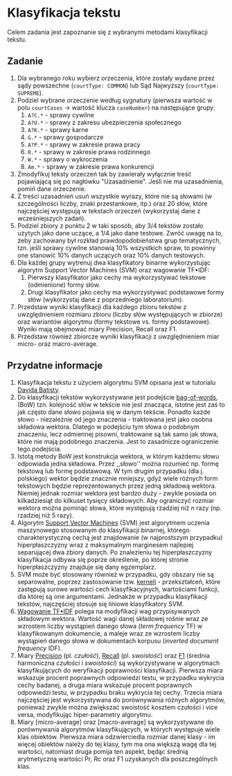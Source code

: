 # Klasyfikacja tekstu

Celem zadania jest zapoznanie się z wybranymi metodami klasyfikacji tekstu.

## Zadanie

1. Dla wybranego roku wybierz orzeczenia, które zostały wydane przez sądy powszechne (`courtType: COMMON`) lub Sąd
   Najwyższy (`courtType: SUPREME`).
1. Podziel wybrane orzeczenie według sygnatury (pierwsza wartość w polu `courtCases` -> wartość klucza `caseNumber`) na następujące grupy:
   1. `A?C.*` - sprawy cywilne
   1. `A?U.*` - sprawy z zakresu ubezpieczenia społecznego
   1. `A?K.*` - sprawy karne
   1. `G.*` - sprawy gospodarcze
   1. `A?P.*` - sprawy w zakresie prawa pracy
   1. `R.*` - sprawy w zakresie prawa rodzinnego
   1. `W.*` - sprawy o wykroczenia
   1. `Am.*` - sprawy w zakresie prawa konkurencji
1. Zmodyfikuj teksty orzeczeń tak by zawierały wyłącznie treść pojawiającą się po nagłówku "Uzasadnienie". Jeśli nie ma
   uzasadnienia, pomiń dane orzeczenie.
1. Z treści uzasadnień usuń wszystkie wyrazy, które nie są słowami (w szczególności liczby, znaki przestankowe, itp.)
   oraz 20 słów, które najczęściej występują w tekstach orzeczeń (wykorzystaj dane z wcześniejszych zadań).
1. Podziel zbiory z punktu 2 w taki sposób, aby 3/4 tekstów zostało użytych jako dane uczące, a 1/4 jako dane testowe.
   Zwróć uwagę na to, żeby zachowany był rozkład prawdopodobieństwa grup tematycznych, tzn. jeśli sprawy cywilne
   stanowią 10% wszystkich spraw, to powinny one stanowić 10% danych uczących oraz 10% danych testowych.
1. Dla każdej grupy wytrenuj dwa klasyfikatory binarne wykorzystując algorytm Support Vector Machines (SVM) oraz wagowanie TF•IDF:
   1. Pierwszy klasyfikator jako cechy ma wykorzystywać tekstowe (odmienione) formy słów.
   1. Drugi klasyfikator jako cechy ma wykorzystywać podstawowe formy słów (wykorzystaj dane z poprzedniego
      laboratorium).
1. Przedstaw wyniki klasyfikacji dla każdego zbioru tekstów z uwzględnieniem rozmiaru zbioru (liczby słów występujących
   w zbiorze) oraz wariantów algorytmu (formy tekstowe vs. formy podstawowe). Wyniki mają obejmować miary Precision,
   Recall oraz F1.
1. Przedstaw również zbiorcze wyniki klasyfikacji z uwzględnieniem miar micro- oraz macro-average.

## Przydatne informacje

1. Klasyfikacja tekstu z użyciem algorytmu SVM opisana jest w tutorialu 
   [Davida Batisty](http://www.davidsbatista.net/blog/2017/04/01/document_classification/).
1. Do klasyfikacji tekstów wykorzystywane jest podejście [bag-of-words](https://en.wikipedia.org/wiki/Bag-of-words_model), 
   (BoW) tzn. kolejność słów w tekście nie jest znacząca,
   istotne jest zaś to jak często dane słowo pojawia się w danym tekście. Ponadto każde słowo - niezależnie od jego
   znaczenia - traktowana jest jako osobna składowa wektora. Dlatego w podejściu tym słowa o podobnym znaczeniu, lecz
   odmiennej pisowni, traktowane są tak samo jak słowa, które nie mają podobnego znaczenia. Jest to zasadnicze
   ograniczenie tego podejścia.
1. Istotą metody BoW jest konstrukcja wektora, w którym każdemu słowu odpowiada jedna składowa. Przez ,,słowo'' można
   rozumieć np. formę tekstową lub formę podstawową. W tym drugim przypadku (dla j. polskiego) wektor będzie
   znacznie mniejszy, gdyż wiele różnych form tekstowych będzie reprezentowanych przez jedną składową wektora. Niemiej
   jednak rozmiar wektora jest bardzo duży - zwykle posiada on kilkadziesiąt do kilkuset tysięcy składowych. Aby
   ograniczyć rozmiar wektora można pominąć słowa, które występują rzadziej niż _n_ razy (np. rzadziej niż 5 razy).
1. Algorytm [Support Vector Machines](https://en.wikipedia.org/wiki/Support_vector_machine) (SVM) 
   jest algorytmem uczenia maszynowego stosowanym do klasyfikacji binarnej,
   którego charakterystyczną cechą jest znajdowanie (w najprostszym przypadku) hiperpłaszczyzny wraz z maksymalnym
   marginesem najlepiej separującej dwa zbiory danych. Po znalezieniu tej hiperpłaszczyzny klasyfikacja odbywa się
   poprze określenie, po której stronie hiperpłaszczyzny znajduje się dany egzemplarz.
1. SVM może być stosowany również w przypadku, gdy obszary nie są separowalne, poprzez zastosowanie tzw. 
   [kerneli](https://en.wikipedia.org/wiki/Kernel_method) - przekształceń, które zastępują surowe wartości cech
   klasyfikacyjnych, wartościami funkcji, dla której są one argumentami. Jednakże w przypadku klasyfikacji tekstów,
   najczęściej stosuje się liniowe klasyfikatory SVM.
1. [Wagowanie TF•IDF](https://en.wikipedia.org/wiki/Tf%E2%80%93idf) polega na modyfikacji wag przypisywanych składowym wektora. 
   Wartość wagi danej składowej rośnie wraz ze wzrostem liczby wystąpień danego słowa (_term frequency_ TF) w
   klasyfikowanym dokumencie, a maleje wraz ze wzrostem liczby wystąpień danego słowa w dokumentach korpusu (_inverted
   document frequency_ IDF).
1. Miary [Precision](https://en.wikipedia.org/wiki/Precision_and_recall) (pl. _czułość_), 
   [Recall](https://en.wikipedia.org/wiki/Precision_and_recall) (pl. _swoistość_) oraz 
   [F1](https://en.wikipedia.org/wiki/F1_score) (średnia harmoniczna _czułości_ i _swoistości_) są wykorzystywane w
   algorytmach klasyfikujących do weryfikacji poprawności klasyfikacji. Pierwsza miara wskazuje procent poprawnych
   odpowiedzi testu, w przypadku wykrycia cechy badanej, a druga miara wskazuje procent poprawnych odpowiedzi testu, w
   przypadku braku wykrycia tej cechy. Trzecia miara najczęściej jest wykorzystywana do porównywania różnych algorytmów, 
   ponieważ zwykle można zwiększać swoistość kosztem czułości i vice versa, modyfikując hiper-parametry algorytmu.
1. Miary [micro-average] oraz [macro-average] są wykorzystywane do porównywania algorytmów klasyfikujących, w których
   występuje wiele klas obiektów. Pierwsza miara odzwierciedla rozmiar danej klasy - im więcej obiektów należy do tej
   klasy, tym ma ona większą wagę dla tej wartości, natomiast druga pomija ten aspekt, będąc średnią arytmetyczną
   wartości Pr, Rc oraz F1 uzyskanych dla poszczególnych klas.
